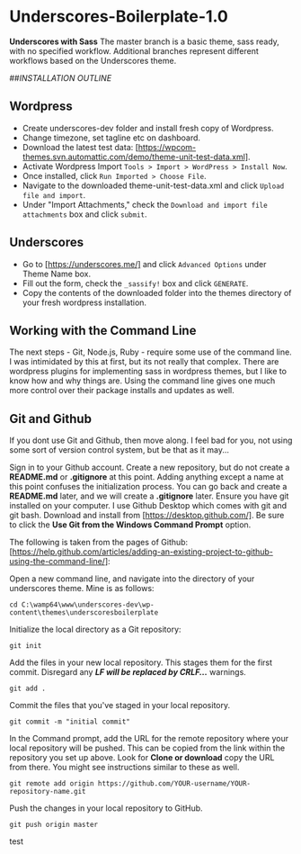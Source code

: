 # Underscores-Boilerplate-1.0
**Underscores with Sass**
The master branch is a basic theme, sass ready, with no specified workflow. Additional branches represent different workflows based on the Underscores theme.

##*INSTALLATION OUTLINE*
## Wordpress
- Create underscores-dev folder and install fresh copy of Wordpress.
- Change timezone, set tagline etc on dashboard.
- Download the latest test data: [https://wpcom-themes.svn.automattic.com/demo/theme-unit-test-data.xml].
- Activate Wordpress Import `Tools > Import > WordPress > Install Now`.
- Once installed, click `Run Imported > Choose File`.
- Navigate to the downloaded theme-unit-test-data.xml and click `Upload file and import`.
- Under "Import Attachments," check the `Download and import file attachments` box and click `submit`.

## Underscores
- Go to [https://underscores.me/] and click `Advanced Options` under Theme Name box.
- Fill out the form, check the `_sassify!` box and click `GENERATE`.
- Copy the contents of the downloaded folder into the themes directory of your fresh wordpress installation.

## Working with the Command Line
The next steps - Git, Node.js, Ruby - require some use of the command line.  
I was intimidated by this at first, but its not really that complex.
There are wordpress plugins for implementing sass in wordpress themes,
but I like to know how and why things are.
Using the command line gives one much more control over their package installs
and updates as well.

## Git and Github
If you dont use Git and Github, then move along. I feel bad for you, not using some sort of version control system, but be that as it may...

Sign in to your Github account.
Create a new repository, but do not create a **README.md** or **.gitignore** at this point. Adding anything except a name at this point confuses the initialization process.
You can go back and create a **README.md** later, and we will create a **.gitignore** later.
Ensure you have git installed on your computer.  I use Github Desktop which comes with git and git bash. Download
and install from [https://desktop.github.com/]. Be sure to click the **Use Git from the Windows Command Prompt** option.

The following is taken from the pages of Github: [https://help.github.com/articles/adding-an-existing-project-to-github-using-the-command-line/]:

Open a new command line, and navigate into the directory of your underscores theme.  Mine is as follows:
```console
cd C:\wamp64\www\underscores-dev\wp-content\themes\underscoresboilerplate
```

Initialize the local directory as a Git repository:
```console
git init
```

Add the files in your new local repository. This stages them for the first commit. Disregard any **_LF will be replaced by CRLF..._** warnings.
```console
git add .
```  

Commit the files that you've staged in your local repository.
```console
git commit -m "initial commit"
```

In the Command prompt, add the URL for the remote repository where your local repository will be pushed.  This can be copied from the link within the repository you set up above.  Look for **Clone or download** copy the URL from there.  You might see instructions similar to these as well.
```console
git remote add origin https://github.com/YOUR-username/YOUR-repository-name.git
```

Push the changes in your local repository to GitHub.
```console
git push origin master
```
test
